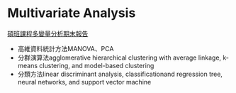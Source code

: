 # Multivariate Analysis

[碩班課程多變量分析期末報告](https://github.com/ray980215/multivariate_analysis/blob/master/final21.md)
* 高維資料統計方法MANOVA、PCA
* 分群演算法agglomerative hierarchical clustering with average linkage, k-means clustering, and model-based clustering
* 分類方法linear discriminant analysis, classificationand regression tree, neural networks, and support vector machine
